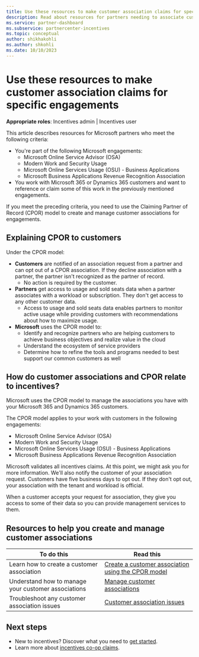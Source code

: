 ```yaml
---
title: Use these resources to make customer association claims for specific engagements
description: Read about resources for partners needing to associate customers to specific engagements via the Claiming Partner of Record (CPOR) model.
ms.service: partner-dashboard
ms.subservice: partnercenter-incentives
ms.topic: conceptual
author: shikhakohli
ms.author: shkohli
ms.date: 10/10/2023
---
```


# Use these resources to make customer association claims for specific engagements

**Appropriate roles**: Incentives admin | Incentives user

This article describes resources for Microsoft partners who meet the following criteria:

- You're part of the following Microsoft engagements:
  - Microsoft Online Service Advisor (OSA)
  - Modern Work and Security Usage
  - Microsoft Online Services Usage (OSU) - Business Applications
  - Microsoft Business Applications Revenue Recognition Association
- You work with Microsoft 365 or Dynamics 365 customers and want to reference or claim some of this work in the previously mentioned engagements.

If you meet the preceding criteria, you need to use the Claiming Partner of Record (CPOR) model to create and manage customer associations for engagements.

## Explaining CPOR to customers

Under the CPOR model:

- **Customers** are notified of an association request from a partner and can opt out of a CPOR association. If they decline association with a partner, the partner isn't recognized as the partner of record.
  - No action is required by the customer.
- **Partners** get access to usage and sold seats data when a partner associates with a workload or subscription. They don't get access to any other customer data.
  - Access to usage and sold seats data enables partners to monitor active usage while providing customers with recommendations about how to maximize usage.
- **Microsoft** uses the CPOR model to:
  - Identify and recognize partners who are helping customers to achieve business objectives and realize value in the cloud
  - Understand the ecosystem of service providers
  - Determine how to refine the tools and programs needed to best support our common customers as well

## How do customer associations and CPOR relate to incentives?

Microsoft uses the CPOR model to manage the associations you have with your Microsoft 365 and Dynamics 365 customers.

The CPOR model applies to your work with customers in the following engagements:

- Microsoft Online Service Advisor (OSA)
- Modern Work and Security Usage
- Microsoft Online Services Usage (OSU) - Business Applications
- Microsoft Business Applications Revenue Recognition Association

Microsoft validates all incentives claims. At this point, we might ask you for more information. We'll also notify the customer of your association request. Customers have five business days to opt out. If they don't opt out, your association with the tenant and workload is official.

When a customer accepts your request for association, they give you access to some of their data so you can provide management services to them.

## Resources to help you create and manage customer associations

|  To do this  |  Read this  |
|--------------|-----------|
| Learn how to create a customer association  | [Create a customer association using the CPOR model](submit-osa-claim.md)  |
|Understand how to manage your customer associations  | [Manage customer associations](incentives-manage-customer-associations.md)  |
|Troubleshoot any customer association issues  | [Customer association issues](incentives-customer-association-issues.md)  |

## Next steps

- New to incentives? Discover what you need to [get started](incentives-get-started-intro.md).
- Learn more about [incentives co-op claims](claims-overview.md).
